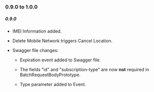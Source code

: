 ### 0.9.0 to 1.0.0

##### 0.9.0

* IMEI Information added.

* Delete Mobile Network triggers Cancel Location.

* Swagger file changes:

  * Expiration event added to Swagger file.

  * The fields "id" and "subscription-type" are now **not** required in BatchRequestBodyPrototype.

  * Type parameter added to Event.



